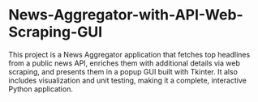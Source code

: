 # News-Aggregator-with-API-Web-Scraping-GUI
This project is a News Aggregator application that fetches top headlines from a public news API, enriches them with additional details via web scraping, and presents them in a popup GUI built with Tkinter. It also includes visualization and unit testing, making it a complete, interactive Python application.
